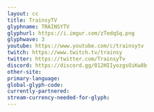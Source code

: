 ```yaml
---
layout: cc
title: TrainsyTV
glyphname: TRAINSYTV
glyphurl: https://i.imgur.com/zTedqSq.png
glyphwave: 3
youtube: https://www.youtube.com/c/trainsytv
twitch: https://www.twitch.tv/trainsy
twitter: https://twitter.com/TrainsyTv
discord: https://discord.gg/012HIIyozgsOiKw8b
other-site: 
primary-language: 
global-glyph-code: 
currently-partnered: 
stream-currency-needed-for-glyph: 
---
```


